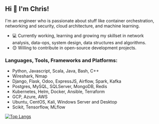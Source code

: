 ## Hi 👋 I'm Chris! 

I'm an engineer who is passionate about stuff like container orchestration, networking and security, cloud architecture, and machine learning.

- 💻 Currently working, learning and growing my skillset in network analysis, data-ops, system design, data structures and algorithms.
- 😊 Willing to contribute in open-source development projects.

### Languages, Tools, Frameworks and Platforms:
  - Python, Javascript, Scala, Java, Bash, C++
  - Wireshark, Nmap
  - Django, Flask, Odoo, ExpressJS, Airflow, Spark, Kafka
  - Postgres, MySQL, SQLServer, MongoDB, Redis
  - Kubernetes, Helm, Docker, Ansible, Terraform
  - GCP, Azure, AWS
  - Ubuntu, CentOS, Kali, Windows Server and Desktop
  - Scikit, Tensorflow, MLflow

[![Top Langs](https://github-readme-stats.vercel.app/api/top-langs/?username=limitpointinf0&layout=compact)](https://github.com/limitpointinf0/github-readme-stats)
